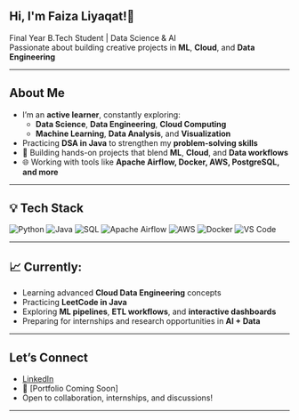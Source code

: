 ## Hi, I'm Faiza Liyaqat!👋



Final Year B.Tech Student | Data Science & AI  
Passionate about building creative projects in **ML**, **Cloud**, and **Data Engineering**

---

## About Me

- I’m an **active learner**, constantly exploring:
  - **Data Science**, **Data Engineering**, **Cloud Computing**
  - **Machine Learning**, **Data Analysis**, and **Visualization**
-  Practicing **DSA in Java** to strengthen my **problem-solving skills**
- 🔧 Building hands-on projects that blend **ML**, **Cloud**, and **Data workflows**
- 🌐 Working with tools like **Apache Airflow, Docker, AWS, PostgreSQL, and more**

---

## 💡 Tech Stack

![Python](https://img.shields.io/badge/-Python-3776AB?style=flat-square&logo=python&logoColor=white)
![Java](https://img.shields.io/badge/-Java-007396?style=flat-square&logo=java&logoColor=white)
![SQL](https://img.shields.io/badge/-SQL-4479A1?style=flat-square&logo=postgresql&logoColor=white)
![Apache Airflow](https://img.shields.io/badge/-Airflow-017CEE?style=flat-square&logo=apache-airflow&logoColor=white)
![AWS](https://img.shields.io/badge/-AWS-232F3E?style=flat-square&logo=amazon-aws&logoColor=white)
![Docker](https://img.shields.io/badge/-Docker-2496ED?style=flat-square&logo=docker&logoColor=white)
![VS Code](https://img.shields.io/badge/-VS%20Code-007ACC?style=flat-square&logo=visual-studio-code&logoColor=white)

---

## 📈 Currently:
- Learning advanced **Cloud Data Engineering** concepts
- Practicing **LeetCode in Java**
- Exploring **ML pipelines**, **ETL workflows**, and **interactive dashboards**
- Preparing for internships and research opportunities in **AI + Data**

---

## Let’s Connect

- [LinkedIn](https://www.linkedin.com/in/faizaliyaqat)
- 📁 [Portfolio Coming Soon]
- Open to collaboration, internships, and discussions!

---
